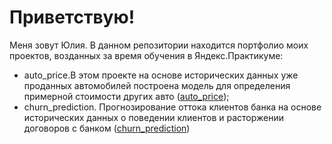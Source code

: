# Приветствую!

Меня зовут Юлия.
В данном репозитории находится портфолио моих проектов, возданных за время обучения в Яндекс.Практикуме:
- auto_price.В этом проекте на основе исторических данных уже проданных автомобилей построена модель для определения примерной стоимости других авто ([auto_price](https://github.com/jvkovalchuk/Projects/tree/main/auto_price));
- churn_prediction. Прогнозирование оттока клиентов банка на основе исторических данных о поведении клиентов и расторжении договоров с банком ([churn_prediction](ссылка))
